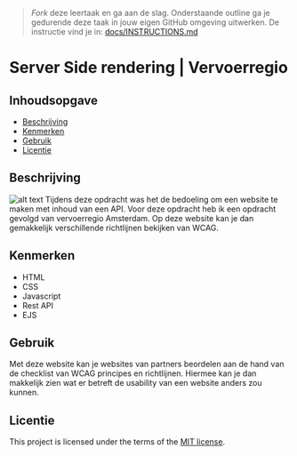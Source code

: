 > _Fork_ deze leertaak en ga aan de slag. Onderstaande outline ga je gedurende deze taak in jouw eigen GitHub omgeving uitwerken. De instructie vind je in: [docs/INSTRUCTIONS.md](docs/INSTRUCTIONS.md)

# Server Side rendering | Vervoerregio
<!-- Geef je project een titel en schrijf in één zin wat het is -->

## Inhoudsopgave

  * [Beschrijving](#beschrijving)
  * [Kenmerken](#kenmerken)
  * [Gebruik](#gebruik)
  * [Licentie](#licentie)

## Beschrijving
![alt text](https://cdn.discordapp.com/attachments/793090681010257933/1086039856934830120/Screenshot_2023-03-16_223418.jpg)
Tijdens deze opdracht was het de bedoeling om een website te maken met inhoud van een API. Voor deze opdracht heb ik een opdracht gevolgd van vervoerregio Amsterdam. Op deze website kan je dan gemakkelijk verschillende richtlijnen bekijken van WCAG.

## Kenmerken

* HTML
* CSS
* Javascript
* Rest API
* EJS

## Gebruik

Met deze website kan je websites van partners beordelen aan de hand van de checklist van WCAG principes en richtlijnen. Hiermee kan je dan makkelijk zien wat er betreft de usability van een website anders zou kunnen.

## Licentie

This project is licensed under the terms of the [MIT license](./LICENSE).
